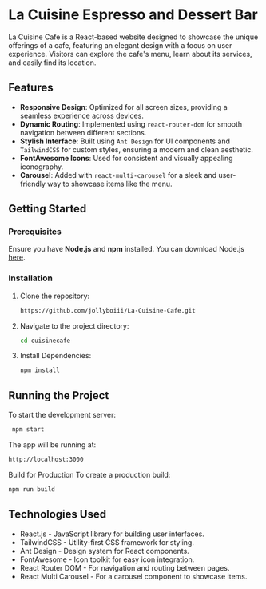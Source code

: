 # La Cuisine Espresso and Dessert Bar

La Cuisine Cafe is a React-based website designed to showcase the unique offerings of a cafe, featuring an elegant design with a focus on user experience. Visitors can explore the cafe's menu, learn about its services, and easily find its location. 


## Features
- **Responsive Design**: Optimized for all screen sizes, providing a seamless experience across devices.
- **Dynamic Routing**: Implemented using `react-router-dom` for smooth navigation between different sections.
- **Stylish Interface**: Built using `Ant Design` for UI components and `TailwindCSS` for custom styles, ensuring a modern and clean aesthetic.
- **FontAwesome Icons**: Used for consistent and visually appealing iconography.
- **Carousel**: Added with `react-multi-carousel` for a sleek and user-friendly way to showcase items like the menu.

## Getting Started

### Prerequisites

Ensure you have **Node.js** and **npm** installed. You can download Node.js [here](https://nodejs.org/).

### Installation

1. Clone the repository:
   ```bash
   https://github.com/jollyboiii/La-Cuisine-Cafe.git
2. Navigate to the project directory:
   ```bash
   cd cuisinecafe
3. Install Dependencies:
   ```bash
   npm install

## Running the Project
To start the development server:
  ```bash
   npm start
```
The app will be running at:
```bash
http://localhost:3000
```
Build for Production
To create a production build:
```bash
npm run build 
```

## Technologies Used
- React.js - JavaScript library for building user interfaces.
- TailwindCSS - Utility-first CSS framework for styling.
- Ant Design - Design system for React components.
- FontAwesome - Icon toolkit for easy icon integration.
- React Router DOM - For navigation and routing between pages.
- React Multi Carousel - For a carousel component to showcase items.


